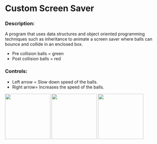 # Custom Screen Saver

### Description:
A program that uses data structures and object oriented programming techniques such as inheritance to animate a screen saver where balls can bounce and collide in an enclosed box. 

* Pre collision balls = green
* Post collision balls = red

### Controls:
* Left arrow = Slow down speed of the balls.
* Right arrow= Increases the speed of the balls.

<img src="https://imgur.com/88j36tE.jpg" width="150">
<img src="https://imgur.com/u6LgvTY.jpg" width="150">
<img src="https://imgur.com/i9ftoTR.jpg" width="150">


